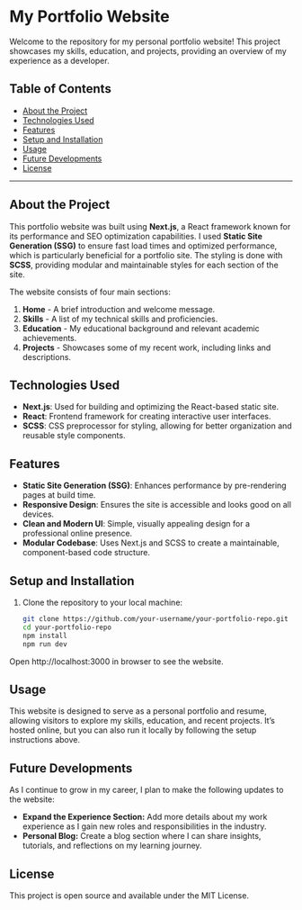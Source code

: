 # My Portfolio Website

Welcome to the repository for my personal portfolio website! This project showcases my skills, education, and projects, providing an overview of my experience as a developer.

## Table of Contents
- [About the Project](#about-the-project)
- [Technologies Used](#technologies-used)
- [Features](#features)
- [Setup and Installation](#setup-and-installation)
- [Usage](#usage)
- [Future Developments](#future-developments)
- [License](#license)

---

## About the Project

This portfolio website was built using **Next.js**, a React framework known for its performance and SEO optimization capabilities. I used **Static Site Generation (SSG)** to ensure fast load times and optimized performance, which is particularly beneficial for a portfolio site. The styling is done with **SCSS**, providing modular and maintainable styles for each section of the site.

The website consists of four main sections:
1. **Home** - A brief introduction and welcome message.
2. **Skills** - A list of my technical skills and proficiencies.
3. **Education** - My educational background and relevant academic achievements.
4. **Projects** - Showcases some of my recent work, including links and descriptions.

## Technologies Used

- **Next.js**: Used for building and optimizing the React-based static site.
- **React**: Frontend framework for creating interactive user interfaces.
- **SCSS**: CSS preprocessor for styling, allowing for better organization and reusable style components.

## Features

- **Static Site Generation (SSG)**: Enhances performance by pre-rendering pages at build time.
- **Responsive Design**: Ensures the site is accessible and looks good on all devices.
- **Clean and Modern UI**: Simple, visually appealing design for a professional online presence.
- **Modular Codebase**: Uses Next.js and SCSS to create a maintainable, component-based code structure.

## Setup and Installation

1. Clone the repository to your local machine:
   ```bash
   git clone https://github.com/your-username/your-portfolio-repo.git
   cd your-portfolio-repo
   npm install
   npm run dev
Open http://localhost:3000 in browser to see the website.


## Usage
This website is designed to serve as a personal portfolio and resume, allowing visitors to explore my skills, education, and recent projects. It’s hosted online, but you can also run it locally by following the setup instructions above.

## Future Developments
As I continue to grow in my career, I plan to make the following updates to the website:

- **Expand the Experience Section:** Add more details about my work experience as I gain new roles and responsibilities in the industry.
- **Personal Blog:** Create a blog section where I can share insights, tutorials, and reflections on my learning journey.

## License
This project is open source and available under the MIT License.

